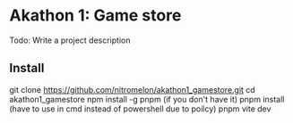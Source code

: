 # Akathon 1: Game store

Todo: Write a project description

## Install

git clone <https://github.com/nitromelon/akathon1_gamestore.git>
cd akathon1_gamestore
npm install -g pnpm (if you don't have it)
pnpm install (have to use in cmd instead of powershell due to poilcy)
pnpm vite dev
